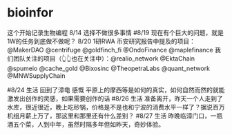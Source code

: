# bioinfor
这个开始记录生物编程
8/14 选择不做很多事情
#8/19
现在有个巨大的问题，就是1W的任务到底做不做呢？
8/20
1研RWA
币安研究报告中提及的项目：
@MakerDAO  @centrifuge @goldfinch_fi @OndoFinance @maplefinance
我们团队关注的项目（👆👆也在关注中）：@realio_network @EktaChain @spumeio @cache_gold @Bixosinc @TheopetraLabs @quant_network @MNWSupplyChain

#8/24  生活 回到了漳电 感慨 平原上的摩西等是如何的真实，如何自然而然的就能激发出创作的灵感，如果需要创作的话
#8/26  生活 准备离开，昨天一个人走到了水库，很近很近，晚上吃砂锅，价格是不是也和宁波的消费水平一样了？据说百万机组月薪上万了，那这里和那里还有什么差别？
#8/27  生活 昨晚临漳门口，一瓶酒五个菜，人到中年，虽然时隔多年但如昨天，奇妙体验。
